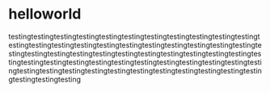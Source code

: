 # helloworld
testingtestingtestingtestingtestingtestingtestingtestingtestingtestingtestingtestingtestingtestingtestingtestingtestingtestingtestingtestingtestingtestingtestingtestingtestingtestingtestingtestingtestingtestingtestingtestingtestingtestingtestingtestingtestingtestingtestingtestingtestingtestingtestingtestingtestingtestingtestingtestingtestingtestingtestingtestingtestingtestingtestingtestingtestingtestingtesting
